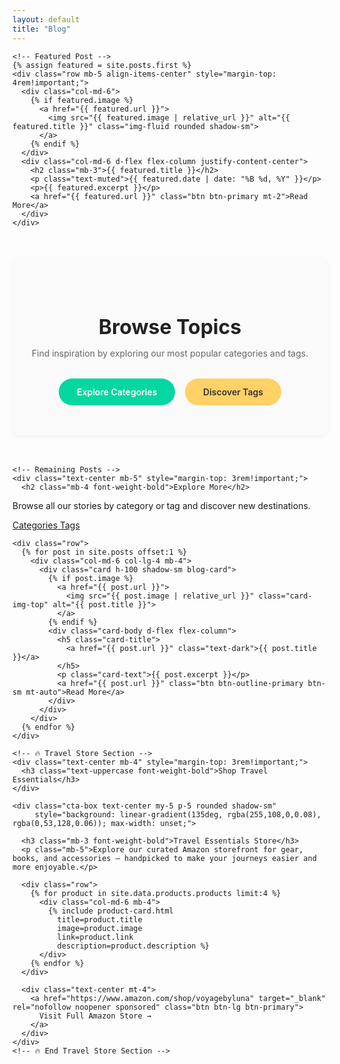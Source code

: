 ```yaml
---
layout: default
title: "Blog"
---
```


<section id="blog" class="py-5 bg-light">
  <div class="container">

    <!-- Featured Post -->
    {% assign featured = site.posts.first %}
    <div class="row mb-5 align-items-center" style="margin-top: 4rem!important;">
      <div class="col-md-6">
        {% if featured.image %}
          <a href="{{ featured.url }}">
            <img src="{{ featured.image | relative_url }}" alt="{{ featured.title }}" class="img-fluid rounded shadow-sm">
          </a>
        {% endif %}
      </div>
      <div class="col-md-6 d-flex flex-column justify-content-center">
        <h2 class="mb-3">{{ featured.title }}</h2>
        <p class="text-muted">{{ featured.date | date: "%B %d, %Y" }}</p>
        <p>{{ featured.excerpt }}</p>
        <a href="{{ featured.url }}" class="btn btn-primary mt-2">Read More</a>
      </div>
    </div>
    
<!-- test tags and categories -->
<section class="browse-topics container">
  <h2>Browse Topics</h2>
  <p>Find inspiration by exploring our most popular categories and tags.</p>

  <div class="topics-buttons">
    <a href="/categories/" class="btn-topic">Explore Categories</a>
    <a href="/tags/" class="btn-topic alt">Discover Tags</a>
  </div>
</section>

<style>
.browse-topics {
  text-align: center;
  padding: 3rem 1rem;
  background: #fafafa;
  border-radius: 12px;
  margin: 3rem auto;
  max-width: 900px;
  box-shadow: 0 3px 10px rgba(0,0,0,0.05);
}
.browse-topics h2 {
  font-size: 2rem;
  color: #222;
  margin-bottom: .5rem;
}
.browse-topics p {
  color: #666;
  margin-bottom: 2rem;
}
.topics-buttons {
  display: flex;
  justify-content: center;
  gap: 1rem;
  flex-wrap: wrap;
}
.btn-topic {
  background: #06d6a0;
  color: white;
  padding: .8rem 1.8rem;
  border-radius: 30px;
  text-decoration: none;
  font-weight: 600;
  transition: .3s;
}
.btn-topic:hover {
  background: #118ab2;
  transform: translateY(-2px);
}
.btn-topic.alt {
  background: #ffd166;
  color: #333;
}
.btn-topic.alt:hover {
  background: #ef476f;
  color: #fff;
}
</style>
<!-- end test tags and categories -->
    

    <!-- Remaining Posts -->
    <div class="text-center mb-5" style="margin-top: 3rem!important;">
      <h2 class="mb-4 font-weight-bold">Explore More</h2>
  <p class="text-muted mb-4">Browse all our stories by category or tag and discover new destinations.</p>
  <div class="btn-group">
    <a href="{{ '/categories/' | relative_url }}" class="btn btn-outline-primary btn-lg">
      <i class="fas fa-folder-open mr-2"></i> Categories
    </a>
    <a href="{{ '/tags/' | relative_url }}" class="btn btn-outline-secondary btn-lg">
      <i class="fas fa-tags mr-2"></i> Tags
    </a>
  </div>
    </div>

    <div class="row">
      {% for post in site.posts offset:1 %}
        <div class="col-md-6 col-lg-4 mb-4">
          <div class="card h-100 shadow-sm blog-card">
            {% if post.image %}
              <a href="{{ post.url }}">
                <img src="{{ post.image | relative_url }}" class="card-img-top" alt="{{ post.title }}">
              </a>
            {% endif %}
            <div class="card-body d-flex flex-column">
              <h5 class="card-title">
                <a href="{{ post.url }}" class="text-dark">{{ post.title }}</a>
              </h5>
              <p class="card-text">{{ post.excerpt }}</p>
              <a href="{{ post.url }}" class="btn btn-outline-primary btn-sm mt-auto">Read More</a>
            </div>
          </div>
        </div>
      {% endfor %}
    </div>

    <!-- 🔥 Travel Store Section -->
    <div class="text-center mb-4" style="margin-top: 3rem!important;">
      <h3 class="text-uppercase font-weight-bold">Shop Travel Essentials</h3>
    </div>

    <div class="cta-box text-center my-5 p-5 rounded shadow-sm" 
         style="background: linear-gradient(135deg, rgba(255,108,0,0.08), rgba(0,53,128,0.06)); max-width: unset;">

      <h3 class="mb-3 font-weight-bold">Travel Essentials Store</h3>
      <p class="mb-5">Explore our curated Amazon storefront for gear, books, and accessories — handpicked to make your journeys easier and more enjoyable.</p>

      <div class="row">
        {% for product in site.data.products.products limit:4 %}
          <div class="col-md-6 mb-4">
            {% include product-card.html 
              title=product.title 
              image=product.image 
              link=product.link 
              description=product.description %}
          </div>
        {% endfor %}
      </div>

      <div class="text-center mt-4">
        <a href="https://www.amazon.com/shop/voyagebyluna" target="_blank" rel="nofollow noopener sponsored" class="btn btn-lg btn-primary">
          Visit Full Amazon Store →
        </a>
      </div>
    </div>
    <!-- 🔥 End Travel Store Section -->

  </div>
</section>
